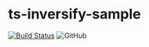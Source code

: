# ts-inversify-sample

[![Build Status](https://travis-ci.org/carlosbritojun/jflunt.svg?branch=master)](https://travis-ci.org/carlosbritojun/ts-inversify-sample)
![GitHub](https://img.shields.io/github/license/carlosbritojun/ts-inversify-sample.svg?label=license)
